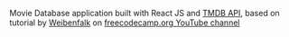 Movie Database application built with React JS and [TMDB API](https://www.themoviedb.org), based on tutorial by [ Weibenfalk](https://www.youtube.com/channel/UCnnnWy4UTYN258FfVGeXBbg) on [freecodecamp.org YouTube channel](https://www.youtube.com/channel/UC8butISFwT-Wl7EV0hUK0BQ)